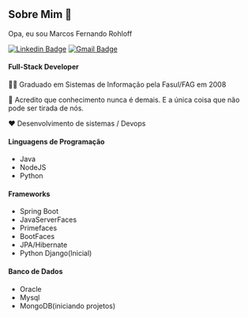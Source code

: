 ## Sobre Mim 👋

Opa, eu sou Marcos Fernando Rohloff

[![Linkedin Badge](https://img.shields.io/badge/-Marcos%20Fernando%20Rohloff-blue?style=flat-square&logo=Linkedin&logoColor=white&link=https://www.linkedin.com/in/marcos-fernando-8932b493/)](https://www.linkedin.com/in/marcos-fernando-8932b493/) 
[![Gmail Badge](https://img.shields.io/badge/-marcos.fersh@gmail.com-red?style=flat-square&logo=Gmail&logoColor=white&link=mailto:marcos.fersh@gmail.com)](mailto:marcos.fersh@gmail.com)

#### Full-Stack Developer

👩‍🎓 Graduado em Sistemas de Informação pela Fasul/FAG em 2008

🧠 Acredito que conhecimento nunca é demais. E a única coisa que não pode ser tirada de nós.

❤️ Desenvolvimento de sistemas / Devops

#### Linguagens de Programação

- Java
- NodeJS
- Python

#### Frameworks

- Spring Boot
- JavaServerFaces
- Primefaces
- BootFaces
- JPA/Hibernate
- Python Django(Inicial)

#### Banco de Dados

- Oracle
- Mysql
- MongoDB(iniciando projetos)



